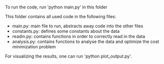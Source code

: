 To run the code, run 'python main.py' in this folder

This folder contains all used code in the following files:
- main.py: main file to run, abstracts away code into the other files
- constants.py: defines some constants about the data
- readin.py: contains functions in order to correctly read in the data
- analysis.py: contains functions to analyse the data and optimize the cost minimization problem

For visualizing the results, one can run 'python plot_output.py'.
